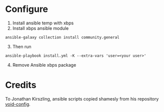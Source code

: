 # Configure

1. Install ansible temp with xbps
2. Install xbps ansible module
```
ansible-galaxy collection install community.general
```
3. Then run
```
ansible-playbook install.yml -K --extra-vars 'user=<your user>'
```
4. Remove Ansible xbps package

# Credits

To Jonathan Kirszling, ansible scripts copied shamesly from his repository [void-config](https://github.com/eoli3n/void-config). 
